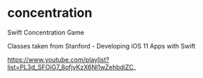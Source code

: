 # concentration
Swift Concentration Game

Classes taken from Stanford - Developing iOS 11 Apps with Swift

https://www.youtube.com/playlist?list=PL3d_SFOiG7_8ofjyKzX6Nl1wZehbdiZC_
